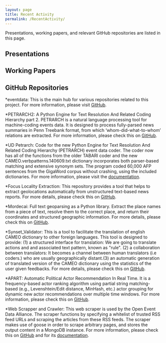 ```yaml
---
layout: page
title: Recent Activity
permalink: /RecentActivity/
---
```

Presentations, working papers, and relevant GitHub repositories are listed in this page.

## Presentations

## Working Papers

## GitHub Repositories

*eventdata: This is the main hub for various repositories related to this project. For more information, please visit [GitHub](https://github.com/eventdata).

*PETRARCH2: A Python Engine for Text Resolution And Related Coding Hierarchy part 2. PETRARCH is a natural language processing tool for machine-coding events data. It is designed to process fully-parsed news summaries in Penn Treebank format, from which ‘whom-did-what-to-whom’ relations are extracted. For more information, please check this on [GitHub](https://petrarch2.readthedocs.io/en/latest/index.html).


*UD Petrarch: Code for the new Python Engine for Text Resolution And Related Coding Hierarchy (PETRARCH) event data coder. The coder now has all of the functions from the older TABARI coder and the new CAMEO.verbpatterns.140609.txt dictionary incorporates both parser-based matching and extensive synonym sets. The program coded 60,000 AFP sentences from the GigaWord corpus without crashing, using the included dictionaries. For more information, please visit the [documentation](https://petrarch.readthedocs.io/en/latest/#).  

*Focus Locality Extraction: This repository provides a tool that helps to extract geolocations automatically from unstructured text-based news reports. For more details, please check this on [GitHub](https://github.com/openeventdata/Focus_Locality_Extraction).

*Mordecai: Full text geoparsing as a Python library. Extract the place names from a piece of text, resolve them to the correct place, and return their coordinates and structured geographic information. For more details, please check this on [GitHub](https://github.com/openeventdata/mordecai).

*Synset_Validator: This is a tool to facilitate the translation of english CAMEO dictionary to other foreign languages. This tool is designed to provide: (1) a structured interface for translation: We are going to translate actions and and associated text pattern, known as "rule". (2) a collaboration between translators: It becomes a channel between human translators (i.e coders.) who are usually geographically distant.(3) an automatic generation of translated version of the CAMEO dictionary using the statistics of the user given feedbacks. For more details, please check this on [GitHub](https://github.com/openeventdata/synset_validator).

*APART: Automatic Political Actor Recommendation In Real Time. It is a frequency-based actor ranking algorithm using partial string matching-based (e.g., Levenshtein/Edit distance, MinHash, etc.) actor grouping for dynamic new actor recommendations over multiple time windows. For more information, please check this on [GitHub](https://github.com/openeventdata/political-actor-recommendation).

*Web Scrapper and Crawler: This web scraper is used by the Open Event Data Alliance. The scraper functions by specifying a whitelist of trusted RSS feed URLs and scraping the articles from these RSS feeds. The scraper makes use of goose in order to scrape arbitrary pages, and stores the output content in a MongoDB instance. For more information, please check this on [GitHub](https://github.com/Sayeedsalam/web-scraper-and-crawler) and for its [documentation](https://oeda-scraper.readthedocs.io/en/latest/).
